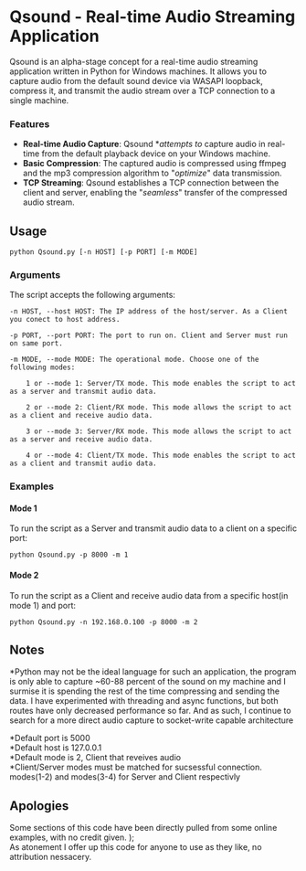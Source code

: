 # Qsound - Real-time Audio Streaming Application

 Qsound is an alpha-stage concept for a real-time audio streaming application written in Python for Windows machines. It allows you to capture audio from the default sound device via WASAPI loopback, compress it, and transmit the audio stream over a TCP connection to a single machine.
### Features
- **Real-time Audio Capture**: Qsound \**attempts to* capture audio in real-time from the default playback device on your Windows machine.
- **Basic Compression**: The captured audio is compressed using ffmpeg and the mp3 compression algorithm to "*optimize*" data transmission.
- **TCP Streaming**: Qsound establishes a TCP connection between the client and server, enabling the "*seamless*" transfer of the compressed audio stream.

## Usage
 `python Qsound.py [-n HOST] [-p PORT] [-m MODE]`
### Arguments
 The script accepts the following arguments:

    -n HOST, --host HOST: The IP address of the host/server. As a Client you conect to host address.

    -p PORT, --port PORT: The port to run on. Client and Server must run on same port.

    -m MODE, --mode MODE: The operational mode. Choose one of the following modes:

        1 or --mode 1: Server/TX mode. This mode enables the script to act as a server and transmit audio data.

        2 or --mode 2: Client/RX mode. This mode allows the script to act as a client and receive audio data.

        3 or --mode 3: Server/RX mode. This mode allows the script to act as a server and receive audio data.

        4 or --mode 4: Client/TX mode. This mode enables the script to act as a client and transmit audio data.
###  Examples
#### Mode 1
 To run the script as a Server and transmit audio data to a client on a specific port:

    python Qsound.py -p 8000 -m 1
#### Mode 2
 To run the script as a Client and receive audio data from a specific host(in mode 1) and port:

    python Qsound.py -n 192.168.0.100 -p 8000 -m 2 

## Notes
 *Python may not be the ideal language for such an application, the program is only able to capture ~60-88 percent of the sound on my machine and I surmise it is spending the rest of the time compressing and  sending the data. I have experimented with threading and async functions, but both routes have only decreased performance so far. And as such, I continue to search for a more direct audio capture to socket-write   capable architecture 
  
 *Default port is 5000 \
 *Default host is 127.0.0.1 \
 *Default mode is 2, Client that reveives audio \
 *Client/Server modes must be matched for sucsessful connection. modes(1-2) and modes(3-4) for Server and Client respectivly
 
## Apologies
 Some sections of this code have been directly pulled from some online examples, with no credit given.  ); \
As atonement I offer up this code for anyone to use as they like, no attribution nessacery.
